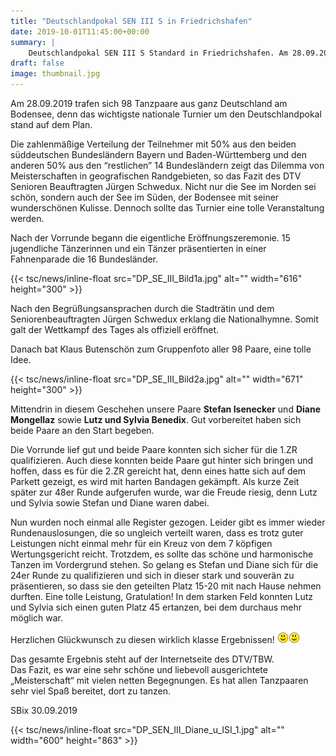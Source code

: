 ```yaml
---
title: "Deutschlandpokal SEN III S in Friedrichshafen"
date: 2019-10-01T11:45:00+00:00
summary: |
    Deutschlandpokal SEN III S Standard in Friedrichshafen. Am 28.09.2019 trafen sich 98 Tanzpaare aus ganz Deutschland am Bodensee, denn das wichtigste nationale Turnier um den Deutschlandpokal stand auf dem Plan.
draft: false
image: thumbnail.jpg
---
```


Am 28.09.2019 trafen sich 98 Tanzpaare aus ganz Deutschland am Bodensee, denn das wichtigste nationale Turnier um den Deutschlandpokal stand auf dem Plan.

Die zahlenmäßige Verteilung der Teilnehmer mit 50% aus den beiden süddeutschen Bundesländern Bayern und Baden-Württemberg und den anderen 50% aus den “restlichen” 14 Bundesländern zeigt das Dilemma von Meisterschaften in geografischen Randgebieten, so das Fazit des DTV Senioren Beauftragten Jürgen Schwedux. Nicht nur die See im Norden sei schön, sondern auch der See im Süden, der Bodensee mit seiner wunderschönen Kulisse. Dennoch sollte das Turnier eine tolle Veranstaltung werden.

Nach der Vorrunde begann die eigentliche Eröffnungszeremonie. 15 jugendliche Tänzerinnen und ein Tänzer präsentierten in einer Fahnenparade die 16 Bundesländer.

{{< tsc/news/inline-float src="DP_SE_III_Bild1a.jpg" alt="" width="616" height="300" >}}

Nach den Begrüßungsansprachen durch die Stadträtin und dem Seniorenbeauftragten Jürgen Schwedux erklang die Nationalhymne. Somit galt der Wettkampf des Tages als offiziell eröffnet.

Danach bat Klaus Butenschön zum Gruppenfoto aller 98 Paare, eine tolle Idee.

{{< tsc/news/inline-float src="DP_SE_III_Bild2a.jpg" alt="" width="671" height="300" >}}

Mittendrin in diesem Geschehen unsere Paare **Stefan Isenecker** und **Diane Mongellaz** sowie **Lutz und Sylvia Benedix**. Gut vorbereitet haben sich beide Paare an den Start begeben.

Die Vorrunde lief gut und beide Paare konnten sich sicher für die 1.ZR qualifizieren. Auch diese konnten beide Paare gut hinter sich bringen und hoffen, dass es für die 2.ZR gereicht hat, denn eines hatte sich auf dem Parkett gezeigt, es wird mit harten Bandagen gekämpft. Als kurze Zeit später zur 48er Runde aufgerufen wurde, war die Freude riesig, denn Lutz und Sylvia sowie Stefan und Diane waren dabei.

Nun wurden noch einmal alle Register gezogen. Leider gibt es immer wieder Rundenauslosungen, die so ungleich verteilt waren, dass es trotz guter Leistungen nicht einmal mehr für ein Kreuz von dem 7 köpfigen Wertungsgericht reicht. Trotzdem, es sollte das schöne und harmonische Tanzen im Vordergrund stehen. So gelang es Stefan und Diane sich für die 24er Runde zu qualifizieren und sich in dieser stark und souverän zu präsentieren, so dass sie den geteilten Platz 15-20 mit nach Hause nehmen durften. Eine tolle Leistung, Gratulation! In dem starken Feld konnten Lutz und Sylvia sich einen guten Platz 45 ertanzen, bei dem durchaus mehr möglich war.

  
Herzlichen Glückwunsch zu diesen wirklich klasse Ergebnissen! ![](smiley-smile.gif)![](smiley-smile.gif)

Das gesamte Ergebnis steht auf der Internetseite des DTV/TBW.   
Das Fazit, es war eine sehr schöne und liebevoll ausgerichtete „Meisterschaft“ mit vielen netten Begegnungen. Es hat allen Tanzpaaren sehr viel Spaß bereitet, dort zu tanzen.

SBix 30.09.2019

{{< tsc/news/inline-float src="DP_SEN_III_Diane_u_ISI_1.jpg" alt="" width="600" height="863" >}}



